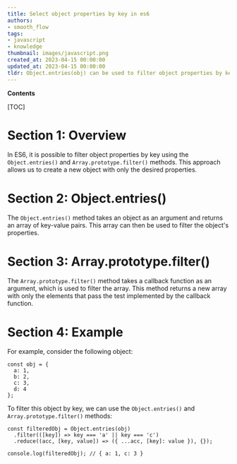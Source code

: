 ```yaml
---
title: Select object properties by key in es6
authors:
- smooth_flow
tags:
- javascript
- knowledge
thumbnail: images/javascript.png
created_at: 2023-04-15 00:00:00
updated_at: 2023-04-15 00:00:00
tldr: Object.entries(obj) can be used to filter object properties by key in ES6.
---
```


**Contents**

[TOC]

# Section 1: Overview

In ES6, it is possible to filter object properties by key using the `Object.entries()` and `Array.prototype.filter()` methods. This approach allows us to create a new object with only the desired properties.

# Section 2: Object.entries()

The `Object.entries()` method takes an object as an argument and returns an array of key-value pairs. This array can then be used to filter the object's properties.

# Section 3: Array.prototype.filter()

The `Array.prototype.filter()` method takes a callback function as an argument, which is used to filter the array. This method returns a new array with only the elements that pass the test implemented by the callback function.

# Section 4: Example

For example, consider the following object:

```
const obj = {
  a: 1,
  b: 2,
  c: 3,
  d: 4
};
```

To filter this object by key, we can use the `Object.entries()` and `Array.prototype.filter()` methods:

```
const filteredObj = Object.entries(obj)
  .filter(([key]) => key === 'a' || key === 'c')
  .reduce((acc, [key, value]) => ({ ...acc, [key]: value }), {});

console.log(filteredObj); // { a: 1, c: 3 }
```
